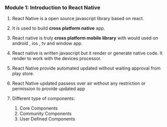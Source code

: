 ### **Module 1: Introduction to React Native**

1. React Native is a open source javascript library based on react.
2. It is used to build **cross platform native** app.
3. React native is truly **cross platform mobile library** with would used on android , ios , tv and window app.
4.  React native is written javascript but it render or generate native code. It render to work with the devices processor.
5.  React Native provide automated updated without waiting approval from play store.
6.  React Native updated passess over air without any restriction or permission to provide updated app
7.  Different type of components:

    1.  Core Components
    2.  Community Components
    3.  User Defined Components